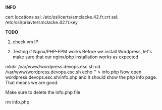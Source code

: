 
**INFO**

cert locations
ssl: /etc/ssl/certs/smclacke.42.fr.crt
ssl: /etc/ssl/priavte/smclacke.42.fr.key


**TODO**

1) check vm IP

2) Testing if Nginx/PHP-FPM works
Before we install Wordpress, let's make sure that our nginx/php installation works as expected

mkdir /var/www/wordpress.devops.esc.sh
cd /var/www/wordpress.devops.esc.sh
echo '<?php phpinfo(); ?>' > info.php
Now open wordpress.devops.esc.sh/info.php and it should show the php info page. That means we are good.

Make sure to delete the info.php file

rm info.php

